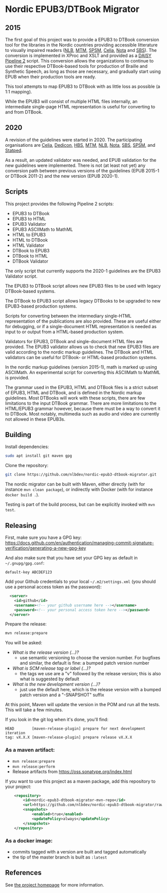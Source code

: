 Nordic EPUB3/DTBook Migrator
============================

## 2015

The first goal of this project was to provide a EPUB3 to DTBook conversion tool
for the libraries in the Nordic countries providing accessible litterature to
visually impaired readers ([NLB](http://www.nlb.no/), [MTM](http://mtm.se/),
[SPSM](http://www.spsm.se/),
[Celia](http://www.celia.fi/), [Nota](http://www.nota.nu/) and [SBS](http://sbs.ch/)).
The conversion is implemented in XProc and XSLT and provided as a
[DAISY Pipeline 2](http://www.daisy.org/pipeline2) script.
This conversion allows the organizations to continue to use their respective
DTBook-based tools for production of Braille and Synthetic Speech,
as long as those are necessary, and gradually start using EPUB when their
production tools are ready.

This tool attempts to map EPUB3 to DTBook with as little loss as possible (a 1:1 mapping).

While the EPUB3 will consist of multiple HTML files internally, an intermediate
single-page HTML representation is useful for converting to and from DTBook.

## 2020

A revision of the guidelines were started in 2020. The participating organisations are
[Celia](https://www.celia.fi/), [Dedicon](https://www.dedicon.nl/), [HBS](https://hbs.is/),
[MTM](https://mtm.se), [NLB](https://www.nlb.no/), [Nota](https://nota.dk/),
[SBS](https://www.sbs.ch/), [SPSM](https://www.spsm.se/), and [Statped](http://statped.no/).

As a result, an updated validator was needed, and EPUB validation for the new guidelines
were implemented. There is not (at least not yet) any conversion path between previous
versions of the guidelines (EPUB 2015-1 or DTBook 2011-2) and the new version (EPUB 2020-1).

## Scripts

This project provides the following Pipeline 2 scripts:

- EPUB3 to DTBook
- EPUB3 to HTML
- EPUB3 Validator
- EPUB3 ASCIIMath to MathML
- HTML to EPUB3
- HTML to DTBook
- HTML Validator
- DTBook to EPUB3
- DTBook to HTML
- DTBook Validator

The only script that currently supports the 2020-1 guidelines are
the EPUB3 Validator script.

The EPUB3 to DTBook script allows new EPUB3 files to be used
with legacy DTBook-based systems.

The DTBook to EPUB3 script allows legacy DTBooks to be upgraded to new
EPUB3-based production systems.

Scripts for converting between the intermediary single-HTML representation
of the publications are also provided. These are useful either for debugging,
or if a single-document HTML representation is needed as input to or output from
a HTML-based production system.

Validators for EPUB3, DTBook and single-document HTML files are provided.
The EPUB3 validator allows us to check that new EPUB3 files are valid according
to the nordic markup guidelines. The DTBook and HTML validators can be useful
for DTBook- or HTML-based production systems.

In the nordic markup guidelines (version 2015-1), math is marked up using ASCIIMath.
An experimental script for converting this ASCIIMath to MathML is provided.

The grammar used in the EPUB3, HTML and DTBook files is a strict subset of EPUB3, HTML and DTBook,
and is defined in the Nordic markup guidelines. Most DTBooks will work with these scripts,
there are few limitations to the input DTBook grammar. There are more limitations to the HTML/EPUB3
grammar however, because there must be a way to convert it to DTBook.
Most notably, multimedia such as audio and video are currently not allowed in these EPUB3s.

## Building

Install dependencies:

```bash
sudo apt install git maven gpg
```

Clone the repository:

```bash
git clone https://github.com/nlbdev/nordic-epub3-dtbook-migrator.git
```

The nordic migrator can be built with Maven,
either directly (with for instance `mvn clean package`),
or indirectly with Docker (with for instance `docker build .`).

Testing is part of the build process, but can be explicitly
invoked with `mvn test`.

<!--
To check the code conventions use a special Maven plugin: `mvn
editorconfig:check`. The conventions are defined in `.editorconfig`
which is picked up by most editors, see <https://editorconfig.org/>. You
can also fix the conventions in all files with `mvn
editorconfig:format`.
-->

## Releasing

First, make sure you have a GPG key:
https://docs.github.com/en/authentication/managing-commit-signature-verification/generating-a-new-gpg-key

And also make sure that you have set your GPG key as default in `~/.gnupg/gpg.conf`:

```
default-key ABCDEF123
```

Add your Github credentials to your local `~/.m2/settings.xml` (you should use a personal access token as the password):

```xml
  <server>
    <id>github</id>
    <username><!-- your github username here --></username>
    <password><!-- your personal access token here --></password>
  </server>
```

Prepare the release:

```bash
mvn release:prepare
```

You will be asked:
- *What is the release version (…)?*
    - use semantic versioning to choose the version number. For bugfixes and similar, the default is fine: a bumped patch version number
- *What is SCM release tag or label (…)?*
    - the tags we use are a "v" followed by the release version; this is also what is suggested by default
- *What is the new development version (…)?*
    - just use the default here, which is the release version with a bumped patch version and a "-SNAPSHOT" suffix

At this point, Maven will update the version in the POM and run all the tests. This will take a few minutes.

If you look in the git log when it's done, you'll find:

```
HEAD        [maven-release-plugin] prepare for next development iteration
tag: vX.X.X [maven-release-plugin] prepare release vX.X.X
```




### As a maven artifact:

- `mvn release:prepare`
- `mvn release:perform`
- Release artifacts from https://oss.sonatype.org/index.html

If you want to use this project as a maven package, add this repository to your project:

```xml
    <repository>
        <id>nordic-epub3-dtbook-migrator-mvn-repo</id>
        <url>https://github.com/nlbdev/nordic-epub3-dtbook-migrator/raw/mvn-repo/</url>
        <snapshots>
            <enabled>true</enabled>
            <updatePolicy>always</updatePolicy>
        </snapshots>
    </repository>
```


### As a docker image:

- commits tagged with a version are built and tagged automatically
- the tip of the master branch is built as `:latest`


## References

See [the project homepage](http://nlbdev.github.io/nordic-epub3-dtbook-migrator/) for more information.
